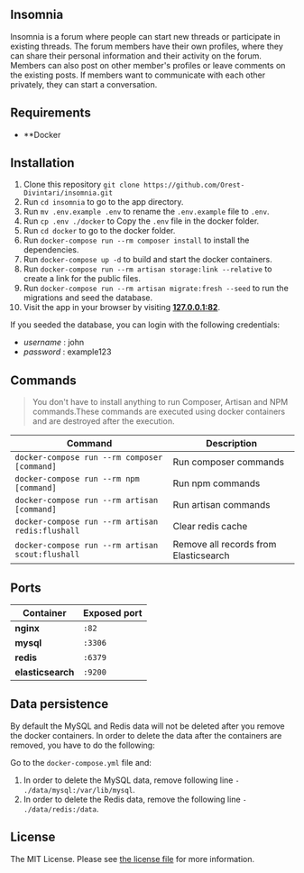 ## Insomnia

Insomnia is a forum where people can start new threads or participate in existing threads. The forum members have their own profiles, where they can share their personal information and their activity on the forum. Members can also post on other member's profiles or leave comments on the existing posts. If members want to communicate with each other privately, they can start a conversation.

## Requirements

-   \*\*Docker

## Installation

1. Clone this repository `git clone https://github.com/Orest-Divintari/insomnia.git`
2. Run `cd insomnia` to go to the app directory.
3. Run `mv .env.example .env` to rename the `.env.example` file to `.env`.
4. Run `cp .env ./docker` to Copy the `.env` file in the docker folder.
5. Run `cd docker` to go to the docker folder.
6. Run `docker-compose run --rm composer install` to install the dependencies.
7. Run `docker-compose up -d` to build and start the docker containers.
8. Run `docker-compose run --rm artisan storage:link --relative` to create a link for the public files.
9. Run `docker-compose run --rm artisan migrate:fresh --seed` to run the migrations and seed the database.
10. Visit the app in your browser by visiting **[127.0.0.1:82](http://127.0.0.1:82)**.

If you seeded the database, you can login with the following credentials:

-   _username_ : john
-   _password_ : example123

## Commands

> You don't have to install anything to run Composer, Artisan and NPM commands.These commands are executed using docker containers and are destroyed after the execution.

| Command                                          | Description                           |
| ------------------------------------------------ | ------------------------------------- |
| `docker-compose run --rm composer [command]`     | Run composer commands                 |
| `docker-compose run --rm npm [command]`          | Run npm commands                      |
| `docker-compose run --rm artisan [command]`      | Run artisan commands                  |
| `docker-compose run --rm artisan redis:flushall` | Clear redis cache                     |
| `docker-compose run --rm artisan scout:flushall` | Remove all records from Elasticsearch |

## Ports

| Container         | Exposed port |
| ----------------- | ------------ |
| **nginx**         | `:82`        |
| **mysql**         | `:3306`      |
| **redis**         | `:6379`      |
| **elasticsearch** | `:9200`      |

## Data persistence

By default the MySQL and Redis data will not be deleted after you remove the docker containers. In order to delete the data after the containers are removed, you have to do the following:

Go to the `docker-compose.yml` file and:

1. In order to delete the MySQL data, remove following line `- ./data/mysql:/var/lib/mysql`.
2. In order to delete the Redis data, remove the following line `- ./data/redis:/data`.

## License

The MIT License. Please see [the license file](LICENSE.md) for more information.
